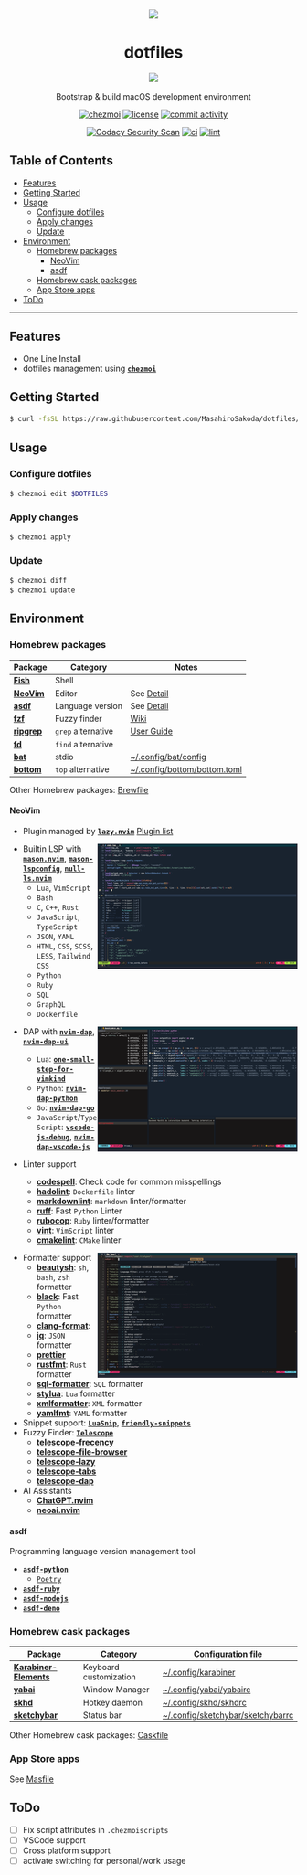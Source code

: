 <div align="center">
  <p>&nbsp;</p>
  <img src="https://raw.githubusercontent.com/jglovier/dotfiles-logo/main/dotfiles-logo-icon.png" height="100px" />

  <h1>dotfiles</h1>
  <img src="https://img.shields.io/badge/macOS-%23.svg?style=flat-square&logo=apple&color=000000&logoColor=white" />
  <p>Bootstrap & build macOS development environment</p>

  [![chezmoi][chezmoi-badge]][chezmoi-website]
  [![license][license-badge]][license-file]
  [![commit activity](https://img.shields.io/github/commit-activity/m/MasahiroSakoda/dotfiles)](https://github.com/MasahiroSakoda/dotfiles/graphs/commit-activity)

  [chezmoi-website]: https://github.com/twpayne/chezmoi
  [chezmoi-badge]: https://img.shields.io/badge/Powered%20by-chezmoi-blue.svg
  [license-badge]: https://img.shields.io/github/license/MasahiroSakoda/dotfiles
  [license-file]: https://github.com/MasahiroSakoda/dotfiles/blob/main/LICENSE

  [![Codacy Security Scan](https://github.com/MasahiroSakoda/dotfiles/actions/workflows/codacy.yml/badge.svg)](https://github.com/MasahiroSakoda/dotfiles/actions/workflows/codacy.yml)
  [![ci](https://github.com/MasahiroSakoda/dotfiles/actions/workflows/ci.yml/badge.svg)](https://github.com/MasahiroSakoda/dotfiles/actions/workflows/ci.yml)
  [![lint](https://github.com/MasahiroSakoda/dotfiles/actions/workflows/lint.yml/badge.svg)](https://github.com/MasahiroSakoda/dotfiles/actions/workflows/lint.yml)
</div>

## Table of Contents
* [Features](#features)
* [Getting Started](#Getting-Started)
* [Usage](#Usage)
  * [Configure dotfiles](#Configure-dotfiles)
  * [Apply changes](#Apply-changes)
  * [Update](#Update)
* [Environment](#Environment)
  * [Homebrew packages](#Homebrew-packages)
    * [NeoVim](#NeoVim)
    * [asdf](#asdf)
  * [Homebrew cask packages](#Homebrew-cask-packages)
  * [App Store apps](#App-Store-apps)
* [ToDo](#ToDo)

---

## Features
* One Line Install
* dotfiles management using [**`chezmoi`**](https://github.com/twpayne/chezmoi)

## Getting Started
```bash
$ curl -fsSL https://raw.githubusercontent.com/MasahiroSakoda/dotfiles/main/install.sh | bash
```

## Usage

### Configure dotfiles
```bash
$ chezmoi edit $DOTFILES
```

### Apply changes
```bash
$ chezmoi apply
```

### Update
```bash
$ chezmoi diff
$ chezmoi update
```

## Environment

### Homebrew packages
| Package | Category         | Notes      |
| ------- | ---------------- | ---------- |
| [**Fish**](https://github.com/fish-shell/fish-shell)    | Shell            |            |
| [**NeoVim**](https://github.com/neovim/neovim)  | Editor           | See [Detail](#NeoVim) |
| [**asdf**](https://github.com/asdf-vm/asdf)    | Language version | See [Detail](#asdf) |
| [**fzf**](https://github.com/junegunn/fzf)     | Fuzzy finder     | [Wiki](https://github.com/junegunn/fzf/wiki)       |
| [**ripgrep**](https://github.com/BurntSushi/ripgrep) | `grep` alternative | [User Guide](https://github.com/BurntSushi/ripgrep/blob/master/GUIDE.md) |
| [**fd**](https://github.com/sharkdp/fd)      | `find` alternative |            |
| [**bat**](https://github.com/sharkdp/bat)     | stdio            | [~/.config/bat/config](https://github.com/MasahiroSakoda/dotfiles/blob/main/home/dot_config/bat/config) |
| [**bottom**](https://github.com/ClementTsang/bottom)  | `top` alternative  | [~/.config/bottom/bottom.toml](https://github.com/MasahiroSakoda/dotfiles/blob/main/home/dot_config/bottom/bottom.toml) |

Other Homebrew packages: [Brewfile](https://github.com/MasahiroSakoda/dotfiles/blob/main/home/dot_config/homebrew/Brewfile.tmpl)

#### NeoVim
* Plugin managed by [**`lazy.nvim`**](https://github.com/folke/lazy.nvim)
[Plugin list](https://github.com/MasahiroSakoda/dotfiles/blob/main/home/dot_config/nvim/lua/plugins/init.lua)

<a href="img/NeoVim-LSP.png" target="_blank"><img src="img/NeoVim-LSP.png" align="right" width="350px" /></a>
* Builtin LSP with [**`mason.nvim`**](https://github.com/williamboman/mason.nvim), [**`mason-lspconfig`**](https://github.com/williamboman/mason-lspconfig.nvim), [**`null-ls.nvim`**](https://github.com/jose-elias-alvarez/null-ls.nvim)
  * `Lua`, `VimScript`
  * `Bash`
  * `C`, `C++`, `Rust`
  * `JavaScript`, `TypeScript`
  * `JSON`, `YAML`
  * `HTML`, `CSS`, `SCSS`, `LESS`, `Tailwind CSS`
  * `Python`
  * `Ruby`
  * `SQL`
  * `GraphQL`
  * `Dockerfile`

<a href="img/NeoVim-DAP.png" target="_blank"><img src="img/NeoVim-DAP.png" align="right" width="350px" /></a>
* DAP with [**`nvim-dap`**](https://github.com/mfussenegger/nvim-dap), [**`nvim-dap-ui`**](https://github.com/rcarriga/nvim-dap-ui)
  * `Lua`: [**`one-small-step-for-vimkind`**](https://github.com/jbyuki/one-small-step-for-vimkind)
  * `Python`: [**`nvim-dap-python`**](https://github.com/mfussenegger/nvim-dap-python)
  * `Go`: [**`nvim-dap-go`**](https://github.com/leoluz/nvim-dap-go)
  * `JavaScript`/`TypeScript`: [**`vscode-js-debug`**](https://github.com/microsoft/vscode-js-debug), [**`nvim-dap-vscode-js`**](https://github.com/mxsdev/nvim-dap-vscode-js)

* Linter support
  * [**codespell**](https://github.com/codespell-project/codespell): Check code for common misspellings
  * [**hadolint**](https://github.com/hadolint/hadolint): `Dockerfile` linter
  * [**markdownlint**](https://github.com/igorshubovych/markdownlint-cli): `markdown` linter/formatter
  * [**ruff**](https://github.com/charliermarsh/ruff/): Fast `Python` Linter
  * [**rubocop**](https://rubocop.org): `Ruby` linter/formatter
  * [**vint**](https://github.com/Vimjas/vint): `VimScript` linter
  * [**cmakelint**](https://github.com/cmake-lint/cmake-lint): `CMake` linter

<a href="img/NeoVim-mason.nvim.png" target="_blank"><img src="img/NeoVim-mason.nvim.png" align="right" width="350px" /></a>
* Formatter support
  * [**beautysh**](https://github.com/lovesegfault/beautysh): `sh`, `bash`, `zsh` formatter
  * [**black**](https://pypi.org/project/black/): Fast `Python` formatter
  * [**clang-format**](https://pypi.org/project/clang-format/):
  * [**jq**](https://github.com/stedolan/jq): `JSON` formatter
  * [**prettier**](https://prettier.io)
  * [**rustfmt**](https://github.com/rust-lang/rustfmt): `Rust` formatter
  * [**sql-formatter**](https://sql-formatter-org.github.io/sql-formatter/): `SQL` formatter
  * [**stylua**](https://github.com/JohnnyMorganz/StyLua): `Lua` formatter
  * [**xmlformatter**](https://github.com/pamoller/xmlformatter): `XML` formatter
  * [**yamlfmt**](https://github.com/google/yamlfmt): `YAML` formatter
* Snippet support: [**`LuaSnip`**](https://github.com/L3MON4D3/LuaSnip), [**`friendly-snippets`**](https://github.com/rafamadriz/friendly-snippets)
* Fuzzy Finder: [**`Telescope`**](https://github.com/nvim-telescope/telescope.nvim)
  * [**telescope-frecency**](https://github.com/nvim-telescope/telescope-frecency.nvim)
  * [**telescope-file-browser**](https://github.com/nvim-telescope/telescope-file-browser.nvim)
  * [**telescope-lazy**](https://github.com/tsakirist/telescope-lazy.nvim)
  * [**telescope-tabs**](https://github.com/LukasPietzschmann/telescope-tabs)
  * [**telescope-dap**](https://github.com/nvim-telescope/telescope-dap.nvim)
* AI Assistants
  * [**ChatGPT.nvim**](https://github.com/jackMort/ChatGPT.nvim)
  * [**neoai.nvim**](https://github.com/Bryley/neoai.nvim)

#### asdf
Programming language version management tool
* [**`asdf-python`**](https://github.com/asdf-community/asdf-python)
  * [`Poetry`](https://github.com/python-poetry/poetry)
* [**`asdf-ruby`**](https://github.com/asdf-vm/asdf-ruby)
* [**`asdf-nodejs`**](https://github.com/asdf-vm/asdf-nodejs)
* [**`asdf-deno`**](https://github.com/asdf-community/asdf-deno)

### Homebrew cask packages
| Package            | Category               | Configuration file |
| ------------------ | ---------------------- | ------------------ |
| [**Karabiner-Elements**](https://github.com/pqrs-org/Karabiner-Elements) | Keyboard customization | [~/.config/karabiner](https://github.com/MasahiroSakoda/dotfiles/blob/main/home/dot_config/private_karabiner) |
| [**yabai**](https://github.com/koekeishiya/yabai)              | Window Manager         | [~/.config/yabai/yabairc](https://github.com/MasahiroSakoda/dotfiles/blob/main/dot_config/yabai/yabairc) |
| [**skhd**](https://github.com/koekeishiya/skhd)               | Hotkey daemon          | [~/.config/skhd/skhdrc](https://github.com/MasahiroSakoda/dotfiles/blob/main/dot_config/skhd/skhdrc) |
| [**sketchybar**](https://github.com/FelixKratz/SketchyBar)         | Status bar             | [~/.config/sketchybar/sketchybarrc](https://github.com/MasahiroSakoda/dotfiles/blob/main/dot_config/sketchybar/sketchybarrc) |

Other Homebrew cask packages: [Caskfile](https://github.com/MasahiroSakoda/dotfiles/blob/main/home/dot_config/homebrew/Caskfile.tmpl)

### App Store apps
See [Masfile](https://github.com/MasahiroSakoda/dotfiles/blob/main/home/dot_config/homebrew/Masfile.tmpl)

## ToDo
* [ ] Fix script attributes in `.chezmoiscripts`
* [ ] VSCode support
* [ ] Cross platform support
* [ ] activate switching for personal/work usage

